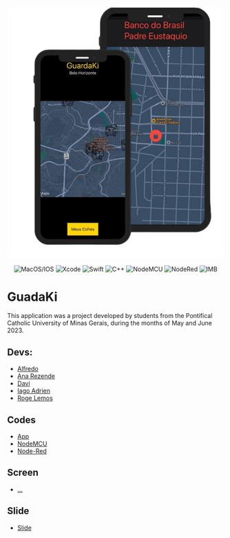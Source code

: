 ![interface](https://github.com/Miukiyn/GuadaKi/blob/main/guardaki-interface.png)
<div align="center">
  <img aling="center" alt="MacOS/IOS" height="30" width="30" src="https://cdn.jsdelivr.net/gh/devicons/devicon/icons/apple/apple-original.svg"/>
  <img aling="center" alt="Xcode" height="30" width="40" src="https://cdn.jsdelivr.net/gh/devicons/devicon/icons/xcode/xcode-original.svg"/>
  <img aling="center" alt="Swift" height="30" width="40" src="https://cdn.jsdelivr.net/gh/devicons/devicon/icons/swift/swift-original.svg"/>
  <img aling="center" alt="C++" height="30" width="40" src="https://cdn.jsdelivr.net/gh/devicons/devicon/icons/cplusplus/cplusplus-original.svg"/>
  <img aling="center" alt="NodeMCU" height="30" width="30" src="https://brandslogos.com/wp-content/uploads/images/large/arduino-logo-1.png"/>
  <img aling="center" alt="NodeRed" height="30" width="30" src="https://nodered.org/about/resources/media/node-red-icon.png"/>
  <img aling="center" alt="IMB" height="30" width="40" src="https://logospng.org/download/ibm/logo-ibm-2048.png"/>
</div>



# GuadaKi
This application was a project developed by students from the Pontifical Catholic University of Minas Gerais, during the months of May and June 2023.

## Devs:
- [Alfredo](...)  
- [Ana Rezende](...)  
- [Davi](...)  
- [Iago Adrien](https://github.com/Miukiyn)  
- [Roge Lemos](...)  

## Codes
- [App](...)  
- [NodeMCU](...)  
- [Node-Red](...)  

## Screen
- [...](...)  

## Slide
- [Slide](...)  
